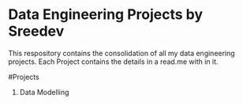 # Data Engineering Projects by Sreedev
This respository contains the consolidation of all my data engineering projects. Each Project contains the details in a read.me with in it. 

#Projects
1. Data Modelling
